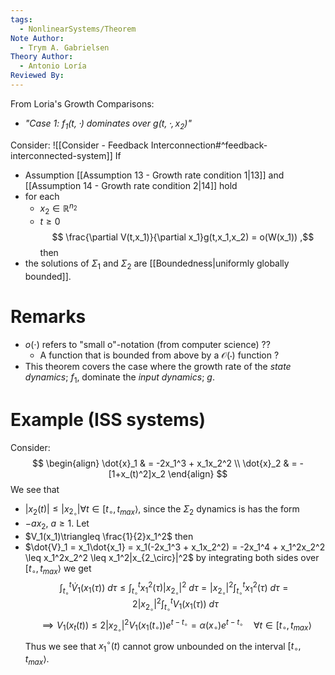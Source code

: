```yaml
---
tags:
  - NonlinearSystems/Theorem
Note Author:
  - Trym A. Gabrielsen
Theory Author:
  - Antonio Loría
Reviewed By:
---
```

From Loria's Growth Comparisons:
- *"Case 1: $f_1(t,\cdot)$ dominates over $g(t,\cdot,x_2)$"*

Consider: ![[Consider - Feedback Interconnection#^feedback-interconnected-system]]
If 
- Assumption [[Assumption 13 - Growth rate condition 1|13]] and [[Assumption 14 - Growth rate condition 2|14]] hold
- for each
	- $x_2\in\mathbb{R}^{n_2}$
	- $t\geq0$
	$$ \frac{\partial V(t,x_1)}{\partial x_1}g(t,x_1,x_2) = o(W(x_1)) ,$$
then
- the solutions of $\Sigma_1$ and $\Sigma_2$ are [[Boundedness|uniformly globally bounded]].




# Remarks
- $o(\cdot)$ refers to "small o"-notation (from computer science) ??
	- A function that is bounded from above by a $\mathcal{O}(\cdot)$ function ?
- This theorem covers the case where the growth rate of the *state dynamics*; $f_1$, dominate the *input dynamics*; $g$.
# Example (ISS systems)
Consider:
$$
\begin{align}
\dot{x}_1 & = -2x_1^3 + x_1x_2^2 \\
\dot{x}_2 & = -[1+x_(t)^2]x_2
\end{align}
$$
We see that
- $|x_2(t)|\leq |x_{2_\circ}| \forall t\in[t_\circ,t_{max}\rangle$,
since the $\Sigma_2$ dynamics is has the form 
- $-ax_2,~a\geq1$.
Let
- $V_1(x_1)\triangleq \frac{1}{2}x_1^2$
then
- $\dot{V}_1 = x_1\dot{x_1} = x_1(-2x_1^3 + x_1x_2^2) = -2x_1^4 + x_1^2x_2^2 \leq x_1^2x_2^2 \leq x_1^2|x_{2_\circ}|^2$ 
by integrating both sides over $[t_\circ,t_{max}\rangle$ we get
$$ \int_{t_\circ}^{t} \dot{V}_1(x_1(\tau))~d\tau \leq \int_{t_\circ}^{t} x_1^2(\tau)|x_{2_\circ}|^2~d\tau = |x_{2_\circ}|^2\int_{t_\circ}^{t} x_1^2(\tau)~d\tau = 2|x_{2_\circ}|^2\int_{t_\circ}^{t} V_1(x_1(\tau))~d\tau$$
$$ \implies  V_1(x_t(t))\leq  2|x_{2_\circ}|^2V_1(x_1(t_\circ))e^{t-t_\circ} = \alpha(x_\circ)e^{t-t_\circ}\quad\forall t\in[t_\circ,t_{max}\rangle$$
Thus we see that $x_1^\circ(t)$ cannot grow unbounded on the interval $[t_\circ,t_{max}\rangle$.